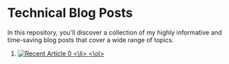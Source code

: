 <h1>Technical Blog Posts</h1>

<p>In this repository, you'll discover a collection of my highly informative and time-saving blog posts that cover a wide range of topics.</p>

<ol>
 <li>
 <a target="_blank" href="https://github-readme-medium-recent-article.vercel.app/medium/@kbpoovanna/0"><img src="https://github-readme-medium-recent-article.vercel.app/medium/@kbpoovanna/0" alt="Recent Article 0">
  <\li>
 <\ol>







